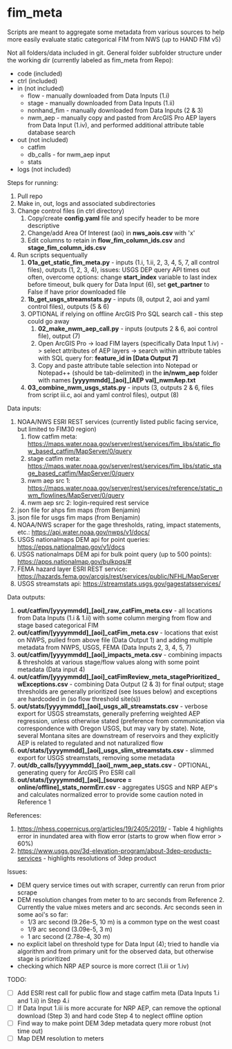 # fim_meta

Scripts are meant to aggregate some metadata from various sources to help more easily evaluate static categorical FIM from NWS (up to HAND FIM v5)

Not all folders/data included in git.  General folder subfolder structure under the working dir (currently labeled as fim_meta from Repo):

- code (included)
- ctrl (included)
- in (not included)
  - flow - manually downloaded from Data Inputs (1.i)
  - stage - manually downloaded from Data Inputs (1.ii)
  - nonhand_fim - manually downloaded from Data Inputs (2 & 3)
  - nwm_aep - manually copy and pasted from ArcGIS Pro AEP layers from Data Input (1.iv), and performed additional attribute table database search
- out (not included)
  - catfim
  - db_calls - for nwm_aep input
  - stats
- logs (not included)

Steps for running:
1. Pull repo
2. Make in, out, logs and associated subdirectories
3. Change control files (in ctrl directory)
   1. Copy/create __config.yaml__ file and specify header to be more descriptive
   2. Change/add Area Of Interest (aoi) in __nws_aois.csv__ with 'x'
   3. Edit columns to retain in __flow_fim_column_ids.csv__ and __stage_fim_column_ids.csv__
4. Run scripts sequentually
   1. __01a_get_static_fim_meta.py__ - inputs (1.i, 1.ii, 2, 3, 4, 5, 7, all control files), outputs (1, 2, 3, 4), issues: USGS DEP query API times out often, overcome options: change __start_index__ variable to last index before timeout, bulk query for Data Input (6), set __get_partner__ to False if have prior downloaded file
   2. __1b_get_usgs_streamstats.py__ - inputs (8, output 2, aoi and yaml control files), outputs (5 & 6)
   3. OPTIONAL if relying on offline ArcGIS Pro SQL search call - this step could go away
      1. __02_make_nwm_aep_call.py__ - inputs (outputs 2 & 6, aoi control file), output (7)
      2. Open ArcGIS Pro -> load FIM layers (specifically Data Input 1.iv) -> select attributes of AEP layers -> search within attribute tables with SQL query for: __feature_id in [Data Output 7]__
      3. Copy and paste attribute table selection into Notepad or Notepad++ (should be tab-delimited) in the __in/nwm_aep__ folder with names __[yyyymmdd]\_[aoi]\_[AEP val]\_nwmAep.txt__
   4. __03_combine_nwm_usgs_stats.py__ - inputs (3, outputs 2 & 6, files from script iii.c, aoi and yaml control files), output (8)

Data inputs:
1. NOAA/NWS ESRI REST services (currently listed public facing service, but limited to FIM30 region)
   1. flow catfim meta:  https://maps.water.noaa.gov/server/rest/services/fim_libs/static_flow_based_catfim/MapServer/0/query
   2. stage catfim meta: https://maps.water.noaa.gov/server/rest/services/fim_libs/static_stage_based_catfim/MapServer/0/query
   3. nwm aep src 1:     https://maps.water.noaa.gov/server/rest/services/reference/static_nwm_flowlines/MapServer/0/query
   4. nwm aep src 2:     login-required rest service
2. json file for ahps fim maps (from Benjamin)
3. json file for usgs fim maps (from Benjamin)
4. NOAA/NWS scraper for the gage thresholds, rating, impact statements, etc.: https://api.water.noaa.gov/nwps/v1/docs/
5. USGS nationalmaps DEM api for point queries: https://epqs.nationalmap.gov/v1/docs
6. USGS nationalmaps DEM api for bulk point query (up to 500 points): https://apps.nationalmap.gov/bulkpqs/#
7. FEMA hazard layer ESRI REST service: https://hazards.fema.gov/arcgis/rest/services/public/NFHL/MapServer
8. USGS streamstats api: https://streamstats.usgs.gov/gagestatsservices/

Data outputs:
1. __out/catfim/[yyyymmdd]\_[aoi]\_raw_catFim_meta.csv__ - all locations from Data Inputs (1.i & 1.ii) with some column merging from flow and stage based categorical FIM
2. __out/catfim/[yyyymmdd]\_[aoi]\_catFim_meta.csv__ - locations that exist on NWPS, pulled from above file (Data Output 1) and adding multiple metadata from NWPS, USGS, FEMA (Data Inputs 2, 3, 4, 5, 7)
3. __out/catfim/[yyyymmdd]\_[aoi]\_impacts_meta.csv__ - combining impacts & thresholds at various stage/flow values along with some point metadata (Data input 4)
4. __out/catfim/[yyyymmdd]\_[aoi]\_catFimReview_meta_stagePrioritized_wExceptions.csv__ - combining Data Output (2 & 3) for final output; stage thresholds are generally prioritized (see Issues below) and exceptions are hardcoded in (so flow threshold site(s))
5. __out/stats/[yyyymmdd]\_[aoi]\_usgs_all_streamstats.csv__ - verbose export for USGS streamstats, generally preferring weighted AEP regression, unless otherwise stated (preference from communication via correspondence with Oregon USGS, but may vary by state).  Note, several Montana sites are downstream of reservoirs and they explicitly AEP is related to regulated and not naturalized flow
6. __out/stats/[yyyymmdd]\_[aoi]\_usgs_slim_streamstats.csv__ - slimmed export for USGS streamstats, removing some metadata
7. __out/db_calls/[yyyymmdd]\_[aoi]\_nwm_aep_stats.csv__ - OPTIONAL, generating query for ArcGIS Pro ESRI call
8. __out/stats/[yyyymmdd]\_[aoi]\_[source = online/offline]\_stats_normErr.csv__ - aggregates USGS and NRP AEP's and calculates normalized error to provide some caution noted in Reference 1

References:
1. https://nhess.copernicus.org/articles/19/2405/2019/ - Table 4 highlights error in inundated area with flow error (starts to grow when flow error > 60%)
2. https://www.usgs.gov/3d-elevation-program/about-3dep-products-services - highlights resolutions of 3dep product

Issues:
- DEM query service times out with scraper, currently can rerun from prior scrape
- DEM resolution changes from meter to to arc seconds from Reference 2.  Currently the value mixes meters and arc seconds.  Arc seconds seen in some aoi's so far:
  - 1/3 arc second (9.26e-5, 10 m) is a common type on the west coast
  - 1/9 arc second (3.09e-5, 3 m)
  - 1 arc second (2.78e-4, 30 m)
- no explicit label on threshold type for Data Input (4); tried to handle via algorithm and from primary unit for the observed data, but otherwise stage is prioritized
- checking which NRP AEP source is more correct (1.iii or 1.iv)

TODO:
- [ ] Add ESRI rest call for public flow and stage catfim meta (Data Inputs 1.i and 1.ii) in Step 4.i
- [ ] If Data Input 1.iii is more accurate for NRP AEP, can remove the optional download (Step 3) and hard code Step 4 to neglect offline option
- [ ] Find way to make point DEM 3dep metadata query more robust (not time out)
- [ ] Map DEM resolution to meters
